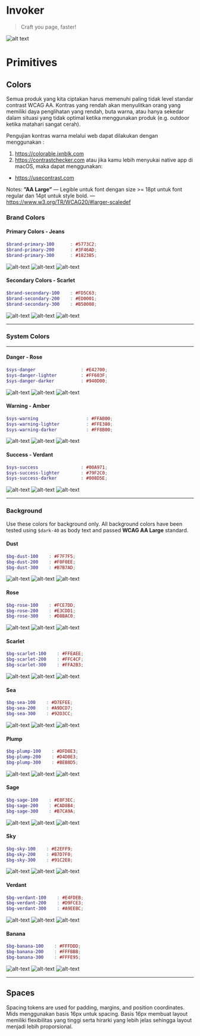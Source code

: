 
# Invoker
> Craft you page, faster!

![alt text](https://raw.githubusercontent.com/vasilenka/invoker/master/src/brand/cover.png "Meridian.id Design System")

# Primitives
## Colors
Semua produk yang kita ciptakan harus memenuhi paling tidak level standar contrast WCAG AA. Kontras yang rendah akan menyulitkan orang yang memiliki daya penglihatan yang rendah, buta warna, atau hanya sekedar dalam situasi yang tidak optimal ketika menggunakan produk (e.g. outdoor ketika matahari sangat cerah).

Pengujian kontras warna melalui web dapat dilakukan dengan menggunakan :
1. https://colorable.jxnblk.com
2. https://contrastchecker.com
atau jika kamu lebih menyukai native app di macOS, maka dapat menggunakan:
* https://usecontrast.com

Notes: **”AA Large”** — Legible untuk font dengan size >= 18pt untuk font regular dan 14pt untuk style bold. — https://www.w3.org/TR/WCAG20/#larger-scaledef

### Brand Colors
#### Primary Colors - Jeans
```scss
$brand-primary-100      : #5773C2;
$brand-primary-200      : #3F46AD;
$brand-primary-300      : #182385;
```
![alt-text](https://raw.githubusercontent.com/vasilenka/invoker/master/src/colors/jeans-100.png "Jeans 100 - #5773C2")
![alt-text](https://raw.githubusercontent.com/vasilenka/invoker/master/src/colors/jeans-200.png "Jeans 200 - #3F46AD")
![alt-text](https://raw.githubusercontent.com/vasilenka/invoker/master/src/colors/jeans-300.png "Jeans 300 - #182385")

#### Secondary Colors - Scarlet
```scss
$brand-secondary-100    : #FD5C63;
$brand-secondary-200    : #ED0001;
$brand-secondary-300    : #B50008;
```
![alt-text](https://raw.githubusercontent.com/vasilenka/invoker/master/src/colors/scarlet-100.png "Scarlet 100 - #FD5C63")
![alt-text](https://raw.githubusercontent.com/vasilenka/invoker/master/src/colors/scarlet-200.png "Scarlet 200 - #ED0001")
![alt-text](https://raw.githubusercontent.com/vasilenka/invoker/master/src/colors/scarlet-300.png "Scarlet 300 - #B50008")

---

### System Colors
---
#### Danger - Rose
```scss
$sys-danger                 : #E42700;
$sys-danger-lighter         : #FF603F;
$sys-danger-darker          : #940D00;
```
![alt-text](https://raw.githubusercontent.com/vasilenka/invoker/master/src/colors/rose-100.png "Rose 100 - #FD5C63")
![alt-text](https://raw.githubusercontent.com/vasilenka/invoker/master/src/colors/rose-200.png "Rose 200 - #ED0001")
![alt-text](https://raw.githubusercontent.com/vasilenka/invoker/master/src/colors/rose-300.png "Rose 300 - #B50008")

#### Warning - Amber
```scss
$sys-warning                  : #FFAB00;
$sys-warning-lighter          : #FFE380;
$sys-warning-darker           : #FF8B00;
```
![alt-text](https://raw.githubusercontent.com/vasilenka/invoker/master/src/colors/amber-100.png "Amber 100 - #FD5C63")
![alt-text](https://raw.githubusercontent.com/vasilenka/invoker/master/src/colors/amber-200.png "Amber 200 - #ED0001")
![alt-text](https://raw.githubusercontent.com/vasilenka/invoker/master/src/colors/amber-300.png "Amber 300 - #B50008")

#### Success - Verdant
```scss
$sys-success                : #00A971;
$sys-success-lighter        : #79F2C0;
$sys-success-darker         : #008D5E;
```
![alt-text](https://raw.githubusercontent.com/vasilenka/invoker/master/src/colors/verdant-100.png "Verdant 100 - #FD5C63")
![alt-text](https://raw.githubusercontent.com/vasilenka/invoker/master/src/colors/verdant-200.png "Verdant 200 - #ED0001")
![alt-text](https://raw.githubusercontent.com/vasilenka/invoker/master/src/colors/verdant-300.png "Verdant 300 - #B50008")

---

### Background
Use these colors for background only. All background colors have been tested using `$dark-40` as body text and passed **WCAG AA Large** standard.

#### Dust
```scss
$bg-dust-100    : #F7F7F5;
$bg-dust-200    : #F0F0EE;
$bg-dust-300    : #B7B7AD;
```
![alt-text](https://raw.githubusercontent.com/vasilenka/invoker/master/src/colors/bg-dust-100.png "Dust 100 - #F7F7F5")
![alt-text](https://raw.githubusercontent.com/vasilenka/invoker/master/src/colors/bg-dust-200.png "Dust 200 - #F0F0EE")
![alt-text](https://raw.githubusercontent.com/vasilenka/invoker/master/src/colors/bg-dust-300.png "Dust 300 - #B7B7AD")

#### Rose
```scss
$bg-rose-100    : #FCE7DD;
$bg-rose-200    : #E3CDD1;
$bg-rose-300    : #D8BAC0;
```
![alt-text](https://raw.githubusercontent.com/vasilenka/invoker/master/src/colors/bg-rose-100.png "Rose 100 - #FCE7DD")
![alt-text](https://raw.githubusercontent.com/vasilenka/invoker/master/src/colors/bg-rose-200.png "Rose 200 - #E3CDD1")
![alt-text](https://raw.githubusercontent.com/vasilenka/invoker/master/src/colors/bg-rose-300.png "Rose 300 - #D8BAC0")

#### Scarlet
```scss
$bg-scarlet-100    : #FFEAEE;
$bg-scarlet-200    : #FFC4CF;
$bg-scarlet-300    : #FFA2B3;
```
![alt-text](https://raw.githubusercontent.com/vasilenka/invoker/master/src/colors/bg-scarlet-100.png "Scarlet 100 - #FFEAEE")
![alt-text](https://raw.githubusercontent.com/vasilenka/invoker/master/src/colors/bg-scarlet-200.png "Scarlet 200 - #FFC4CF")
![alt-text](https://raw.githubusercontent.com/vasilenka/invoker/master/src/colors/bg-scarlet-300.png "Scarlet 300 - #FFA2B3")

#### Sea
```scss
$bg-sea-100    : #D7EFEE;
$bg-sea-200    : #A9DCD7;
$bg-sea-300    : #92D3CC;
```
![alt-text](https://raw.githubusercontent.com/vasilenka/invoker/master/src/colors/bg-sea-100.png "Sea 100 - #D7EFEE")
![alt-text](https://raw.githubusercontent.com/vasilenka/invoker/master/src/colors/bg-sea-200.png "Sea 200 - #A9DCD7")
![alt-text](https://raw.githubusercontent.com/vasilenka/invoker/master/src/colors/bg-sea-300.png "Sea 300 - #92D3CC")

#### Plump
```scss
$bg-plump-100    : #DFD8E3;
$bg-plump-200    : #D4D0E3;
$bg-plump-300    : #BEB8D5;
```
![alt-text](https://raw.githubusercontent.com/vasilenka/invoker/master/src/colors/bg-plump-100.png "Plump 100 - #DFD8E3")
![alt-text](https://raw.githubusercontent.com/vasilenka/invoker/master/src/colors/bg-plump-200.png "Plump 200 - #D4D0E3")
![alt-text](https://raw.githubusercontent.com/vasilenka/invoker/master/src/colors/bg-plump-300.png "Plump 300 - #BEB8D5")

#### Sage
```scss
$bg-sage-100    : #E8F3EC;
$bg-sage-200    : #CAD8B4;
$bg-sage-300    : #B7CA9A;
```
![alt-text](https://raw.githubusercontent.com/vasilenka/invoker/master/src/colors/bg-sage-100.png "Sage 100 - #E8F3EC")
![alt-text](https://raw.githubusercontent.com/vasilenka/invoker/master/src/colors/bg-sage-200.png "Sage 200 - #CAD8B4")
![alt-text](https://raw.githubusercontent.com/vasilenka/invoker/master/src/colors/bg-sage-300.png "Sage 300 - #B7CA9A")

#### Sky
```scss
$bg-sky-100    : #E2EFF9;
$bg-sky-200    : #B7D7F0;
$bg-sky-300    : #91C2E8;
```
![alt-text](https://raw.githubusercontent.com/vasilenka/invoker/master/src/colors/bg-sky-100.png "Sky 100 - #E2EFF9")
![alt-text](https://raw.githubusercontent.com/vasilenka/invoker/master/src/colors/bg-sky-200.png "Sky 200 - #B7D7F0")
![alt-text](https://raw.githubusercontent.com/vasilenka/invoker/master/src/colors/bg-sky-300.png "Sky 300 - #91C2E8")

#### Verdant
```scss
$bg-verdant-100    : #E4FDEB;
$bg-verdant-200    : #D9FCE3;
$bg-verdant-300    : #A9EEBC;
```
![alt-text](https://raw.githubusercontent.com/vasilenka/invoker/master/src/colors/bg-verdant-100.png "Verdant 100 - #E4FDEB")
![alt-text](https://raw.githubusercontent.com/vasilenka/invoker/master/src/colors/bg-verdant-200.png "Verdant 200 - #D9FCE3")
![alt-text](https://raw.githubusercontent.com/vasilenka/invoker/master/src/colors/bg-verdant-300.png "Verdant 300 - #A9EEBC")

#### Banana
```scss
$bg-banana-100    : #FFFDDD;
$bg-banana-200    : #FFFBBB;
$bg-banana-300    : #FFFE95;
```
![alt-text](https://raw.githubusercontent.com/vasilenka/invoker/master/src/colors/bg-banana-100.png "Banana 100 - #FFFDDD")
![alt-text](https://raw.githubusercontent.com/vasilenka/invoker/master/src/colors/bg-banana-200.png "Banana 200 - #FFFBBB")
![alt-text](https://raw.githubusercontent.com/vasilenka/invoker/master/src/colors/bg-banana-300.png "Banana 300 - #FFFE95")
___
## Spaces
Spacing tokens are used for padding, margins, and position coordinates. Mids menggunakan basis 16px untuk spacing. Basis 16px membuat layout memiliki flexibilitas yang tinggi serta hirarki yang lebih jelas sehingga layout menjadi lebih proporsional.
